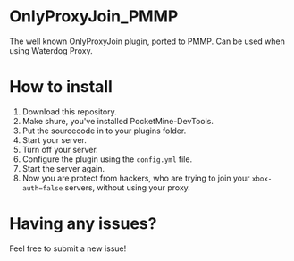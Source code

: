 # OnlyProxyJoin_PMMP
The well known OnlyProxyJoin plugin, ported to PMMP. Can be used when using Waterdog Proxy.

# How to install

1. Download this repository.
2. Make shure, you've installed PocketMine-DevTools.
3. Put the sourcecode in to your plugins folder.
4. Start your server.
5. Turn off your server.
6. Configure the plugin using the `config.yml` file.
7. Start the server again.
8. Now you are protect from hackers, who are trying to join your `xbox-auth=false` servers, without using your proxy.

# Having any issues?
Feel free to submit a new issue!
